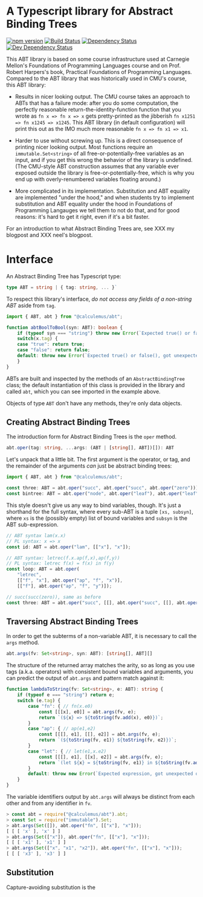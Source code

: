 A Typescript library for Abstract Binding Trees
===============================================

[![npm version](https://badge.fury.io/js/%40calculemus%2Fabt.svg)](https://badge.fury.io/js/%40calculemus%2Fabt)
[![Build Status](https://travis-ci.org/calculemuscode/abt-js.svg?branch=master)](https://travis-ci.org/calculemuscode/abt-js)
[![Dependency Status](https://david-dm.org/calculemuscode/abt-js.svg)](https://david-dm.org/calculemuscode/abt-js)
[![Dev Dependency Status](https://david-dm.org/calculemuscode/abt-js/dev-status.svg)](https://david-dm.org/calculemuscode/abt-js?type=dev)

This ABT library is based on some course infrastructure used at Carnegie Mellon's Foundations of Programming
Languages course and on Prof. Robert Harpers's book, Practical Foundations of Programming Languages. Compared
to the ABT library that was historically used in CMU's course, this ABT library:

 * Results in nicer looking output. The CMU course takes an approach to ABTs that has a failure mode: after
   you do some computation, the perfectly reasonable return-the-identity-function function that you wrote as
   `fn x => fn x => x` gets pretty-printed as the jibberish `fn x1251 => fn x1245 => x1245`. This ABT library
   (in default configuration) will print this out as the IMO much more reasonable `fn x => fn x1 => x1`.

 * Harder to use without screwing up. This is a direct consequence of printing nicer looking output. Most
   functions require an `immutable.Set<string>` of all free-or-potentially-free variables as an input, and if
   you get this wrong the behavior of the library is undefined. (The CMU-style ABT construction assumes that
   any variable ever exposed outside the library is free-or-potentially-free, which is why you end up with
   overly-renumbered variables floating around.)

 * More complicated in its implementation. Substitution and ABT equality are implemented "under the hood," and
   when students try to implement substitution and ABT equality under the hood in Foundations of Programming
   Langauges we tell them to not do that, and for good reasons: it's hard to get it right, even if it's a bit
   faster.

For an introduction to what Abstract Binding Trees are, see XXX my blogpost and XXX neel's blogpost.

Interface
=========

An Abstract Binding Tree has Typescript type:

```typescript
type ABT = string | { tag: string, ... }`
```

To respect this library's interface, _do not access any fields of a non-string ABT_ aside from `tag`.

``` typescript
import { ABT, abt } from "@calculemus/abt";

function abtBoolToBool(syn: ABT): boolean {
    if (typeof syn === "string") throw new Error(`Expected true() or false(), got variable ${x}`);
    switch(x.tag) {
    case "true": return true;
    case "false": return false;
    default: throw new Error(`Expected true() or false(), got unexpected operator ${x.tag}`);
    }
}
```

ABTs are built and inspected by the methods of an `AbstractBindingTree` class; the default instantiation of
this class is provided in the library and called `abt`, which you can see imported in the example
above.

Objects of type `ABT` don't have any methods, they're only data objects.

Creating Abstract Binding Trees
-------------------------------

The introduction form for Abstract Binding Trees is the `oper` method.

``` typescript
abt.oper(tag: string, ...args: (ABT | [string[], ABT])[]): ABT
```

Let's unpack that a little bit. The first argument is the operator, or tag, and the remainder of the arguments
_can_ just be abstract binding trees:

``` typescript
import { ABT, abt } from "@calculemus/abt";

const three: ABT = abt.oper("succ", abt.oper("succ", abt.oper("zero")));
const bintree: ABT = abt.oper("node", abt.oper("leaf"), abt.oper("leaf"));
```

This style doesn't give us any way to bind variables, though. It's just a shorthand for the full syntax, where
every sub-ABT is a tuple `[xs, subsyn]`, where `xs` is the (possibly empty) list of bound variables and
`subsyn` is the ABT sub-expression.

``` typescript
// ABT syntax lam(x.x)
// PL syntax: x => x
const id: ABT = abt.oper("lam", [["x"], "x"]);

// ABT syntax: letrec(f.x.ap(f,x),ap(f,y))
// PL syntax: letrec f(x) = f(x) in f(y)
const loop: ABT = abt.oper(
    "letrec",
    [["f", "x"], abt.oper("ap", "f", "x")],
    [["f"], abt.oper("ap", "f", "y")]);

// succ(succ(zero)), same as before
const three: ABT = abt.oper("succ", [[], abt.oper("succ", [[], abt.oper("zero")])]);
```

Traversing Abstract Binding Trees
---------------------------------

In order to get the subterms of a non-variable ABT, it is necessary to call the `args` method.

```typescript
abt.args(fv: Set<string>, syn: ABT): [string[], ABT][]
```

The structure of the returned array matches the arity, so as long as you use tags (a.k.a. operators) with
consistent bound variables and arguments, you can predict the output of `abt.args` and pattern match against
it:

```typescript
function lambdaToString(fv: Set<string>, e: ABT): string {
    if (typeof e === "string") return e;
    switch (e.tag) {
        case "fn": { // fn(x.e0)
            const [[[x], e0]] = abt.args(fv, e);
            return `(${x} => ${toString(fv.add(x), e0)})`;
        }
        case "ap": { // ap(e1,e2)
            const [[[], e1], [[], e2]] = abt.args(fv, e);
            return `(${toString(fv, e1)} ${toString(fv, e2)})`;
        }
        case "let": { // let(e1,x.e2)
            const [[[], e1], [[x], e2]] = abt.args(fv, e);
            return `(let ${x} = ${toString(fv, e1)} in ${toString(fv.add(x), e2)}`;
        }
        default: throw new Error(`Expected expression, got unexpected operator ${x.tag}`);
    }
}
```

The variable identifiers output by `abt.args` will always be distinct from each other and from any identifier
in `fv`.

```javascript
> const abt = require("@calculemus/abt").abt;
> const Set = require("immutable").Set;
> abt.args(Set([]), abt.oper("fn", [["x"], "x"]));
[ [ [ 'x' ], 'x' ] ]
> abt.args(Set(["x"]), abt.oper("fn", [["x"], "x"]));
[ [ [ 'x1' ], 'x1' ] ]
> abt.args(Set(["x", "x1", "x2"]), abt.oper("fn", [["x"], "x"]));
[ [ [ 'x3' ], 'x3' ] ]
```

Substitution
------------

Capture-avoiding substitution is the 